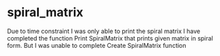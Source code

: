# spiral_matrix

Due to time constraint I was only able to print the spiral matrix
I have completed the function Print SpiralMatrix that prints given matrix in spiral form.
But I was unable to complete Create SpiralMatrix function
